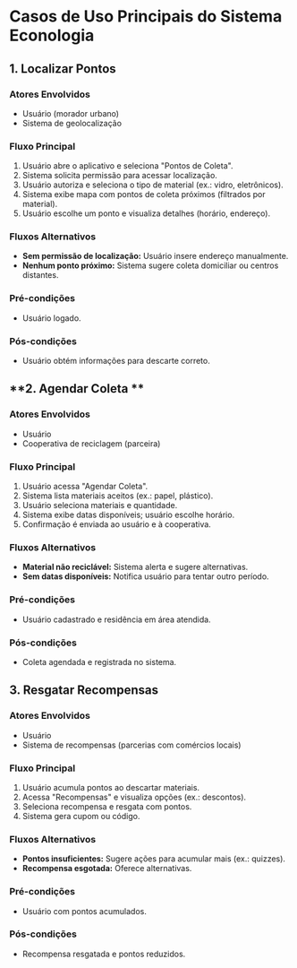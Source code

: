 # Casos de Uso Principais do Sistema Econologia

## **1. Localizar Pontos**  
### **Atores Envolvidos**  
- Usuário (morador urbano)  
- Sistema de geolocalização  

### **Fluxo Principal**  
1. Usuário abre o aplicativo e seleciona "Pontos de Coleta".  
2. Sistema solicita permissão para acessar localização.  
3. Usuário autoriza e seleciona o tipo de material (ex.: vidro, eletrônicos).  
4. Sistema exibe mapa com pontos de coleta próximos (filtrados por material).  
5. Usuário escolhe um ponto e visualiza detalhes (horário, endereço).  

### **Fluxos Alternativos**  
- **Sem permissão de localização:** Usuário insere endereço manualmente.  
- **Nenhum ponto próximo:** Sistema sugere coleta domiciliar ou centros distantes.  

### **Pré-condições**  
- Usuário logado.  

### **Pós-condições**  
- Usuário obtém informações para descarte correto.  



## **2. Agendar Coleta **  
### **Atores Envolvidos**  
- Usuário  
- Cooperativa de reciclagem (parceira)  

### **Fluxo Principal**  
1. Usuário acessa "Agendar Coleta".  
2. Sistema lista materiais aceitos (ex.: papel, plástico).  
3. Usuário seleciona materiais e quantidade.  
4. Sistema exibe datas disponíveis; usuário escolhe horário.  
5. Confirmação é enviada ao usuário e à cooperativa.  

### **Fluxos Alternativos**  
- **Material não reciclável:** Sistema alerta e sugere alternativas.  
- **Sem datas disponíveis:** Notifica usuário para tentar outro período.  

### **Pré-condições**  
- Usuário cadastrado e residência em área atendida.  

### **Pós-condições**  
- Coleta agendada e registrada no sistema.  


## **3. Resgatar Recompensas**  
### **Atores Envolvidos**  
- Usuário  
- Sistema de recompensas (parcerias com comércios locais)  

### **Fluxo Principal**  
1. Usuário acumula pontos ao descartar materiais.  
2. Acessa "Recompensas" e visualiza opções (ex.: descontos).  
3. Seleciona recompensa e resgata com pontos.  
4. Sistema gera cupom ou código.  

### **Fluxos Alternativos**  
- **Pontos insuficientes:** Sugere ações para acumular mais (ex.: quizzes).  
- **Recompensa esgotada:** Oferece alternativas.  

### **Pré-condições**  
- Usuário com pontos acumulados.  

### **Pós-condições**  
- Recompensa resgatada e pontos reduzidos.  

